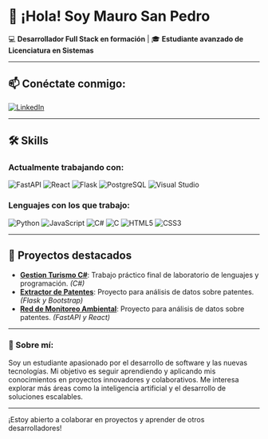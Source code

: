 # 👋 ¡Hola! Soy Mauro San Pedro

💻 **Desarrollador Full Stack en formación** | 🎓 **Estudiante avanzado de Licenciatura en Sistemas**

---

## 📫 Conéctate conmigo:
[![LinkedIn](https://img.shields.io/badge/LinkedIn-blue?style=for-the-badge&logo=linkedin)](https://linkedin.com/in/maurogasparsanpedro)

---

## 🛠️ Skills

### Actualmente trabajando con:
![FastAPI](https://img.shields.io/badge/FastAPI-009688?style=for-the-badge&logo=fastapi&logoColor=white)
![React](https://img.shields.io/badge/React-20232A?style=for-the-badge&logo=react&logoColor=61DAFB)
![Flask](https://img.shields.io/badge/Flask-000000?style=for-the-badge&logo=flask&logoColor=white)
![PostgreSQL](https://img.shields.io/badge/PostgreSQL-336791?style=for-the-badge&logo=postgresql&logoColor=white)
![Visual Studio](https://img.shields.io/badge/Visual%20Studio-5C2D91?style=for-the-badge&logo=visual-studio&logoColor=white)

### Lenguajes con los que trabajo:
![Python](https://img.shields.io/badge/Python-FFD43B?style=for-the-badge&logo=python&logoColor=blue)
![JavaScript](https://img.shields.io/badge/JavaScript-F7DF1E?style=for-the-badge&logo=javascript&logoColor=black)
![C#](https://img.shields.io/badge/C%23-239120?style=for-the-badge&logo=csharp&logoColor=white)
![C](https://img.shields.io/badge/C-00599C?style=for-the-badge&logo=c&logoColor=white)
![HTML5](https://img.shields.io/badge/HTML5-E34F26?style=for-the-badge&logo=html5&logoColor=white)
![CSS3](https://img.shields.io/badge/CSS3-1572B6?style=for-the-badge&logo=css3&logoColor=white)

---

## 🚀 Proyectos destacados

- [**Gestion Turismo C#**](https://github.com/mero02/tpfinalCsharp): Trabajo práctico final de laboratorio de lenguajes y programación. *(C#)*
- [**Extractor de Patentes**](https://github.com/mero02/FTI-Extractor-Patentes): Proyecto para análisis de datos sobre patentes. *(Flask y Bootstrap)*
- [**Red de Monitoreo Ambiental**](https://github.com/UNPSJB/RMA-grupo-4): Proyecto para análisis de datos sobre patentes. *(FastAPI y React)*

---

### 🌟 Sobre mí:
Soy un estudiante apasionado por el desarrollo de software y las nuevas tecnologías. Mi objetivo es seguir aprendiendo y aplicando mis conocimientos en proyectos innovadores y colaborativos. Me interesa explorar más áreas como la inteligencia artificial y el desarrollo de soluciones escalables.

---

¡Estoy abierto a colaborar en proyectos y aprender de otros desarrolladores!


